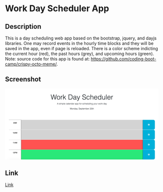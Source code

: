 # Work Day Scheduler App

## Description
This is a day scheduling web app based on the bootstrap, jquery, and dayjs libraries.  One may record events in the hourly time blocks and they will be saved in the app, even if page is reloaded.  There is a color scheme indicting the current hour (red), the past hours (grey), and upcoming hours (green).  Note: source code for this app is found at: https://github.com/coding-boot-camp/crispy-octo-meme/.

## Screenshot
![Screenshot](/Assets/schedule-app-screen.png)

## Link
[Link](https://tavonns.github.io/day-scheduler/)
